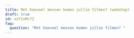 ```yaml
---
title: Met hoeveel mensen komen jullie filmen? (webshop)
draft: true
id: vzY1sMc7Z
faq:
  question: "Met hoeveel mensen komen jullie filmen? "
---
```

